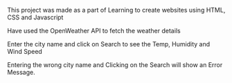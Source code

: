This project was made as a part of Learning to create websites using HTML, CSS and Javascript

Have used the OpenWeather API to fetch the weather details

Enter the city name and click on Search to see the Temp, Humidity and Wind Speed

Entering the wrong city name and Clicking on the Search will show an Error Message.